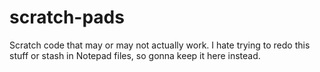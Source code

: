 # scratch-pads
Scratch code that may or may not actually work. I hate trying to redo this stuff or stash in Notepad files, so gonna keep it here instead.
